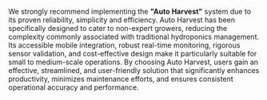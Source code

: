 We strongly recommend implementing the **"Auto Harvest"** system due to its proven reliability, simplicity and efficiency. Auto Harvest has been specifically designed to cater to non-expert growers, reducing the complexity commonly associated with traditional hydroponics management. Its accessible mobile integration, robust real-time monitoring, rigorous sensor validation, and cost-effective design make it particularly suitable for small to medium-scale operations. By choosing Auto Harvest, users gain an effective, streamlined, and user-friendly solution that significantly enhances productivity, minimizes maintenance efforts, and ensures consistent operational accuracy and performance.